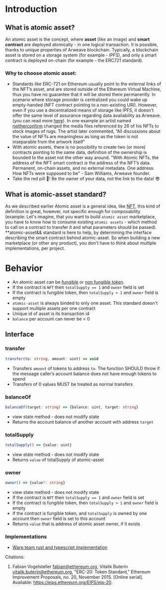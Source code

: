# Introduction

## What is atomic asset?

An atomic asset is the concept, where **asset** (like an image) and **smart contract** are deployed atomically - in one logical transaction.
It is possible, thanks to unique properties of Arweave blockchain. Typically, a blockchain asset is stored on a storage system (for example - IPFS), and only a smart contract is deployed on-chain (for example - the ERC721 standard).

### Why to choose atomic asset:

- Standards like ERC-721 on Ethereum usually point to the external links of the NFT’s asset, and are stored outside of the Ethereum Virtual Machine, thus you have no guarantee that it will be stored there permanently. In scenario where storage provider is centralized you could wake up empty-handed (NFT contract pointing to a non-existing URI). However, even if you use a decentralized means of storage like IPFS, it doesn't offer the same level of assurance regarding data availability as Arweave. (you can read more [here](https://arweave.news/nfts-storage-arweave-vs-ipfs/)). In one example an artist named [neitherconfirm](https://twitter.com/neitherconfirm/status/1369285946198396928?s=20) changed the media files referenced by 26 of his NFTs to stock images of rugs. The artist later commented, “All discussions about the value of NFTs are meaningless as long as the token is not inseparable from the artwork itself"
- With atomic assets, there is no possibility to create two (or more) contracts pointing to the same data, definition of the ownership is bounded to the asset not the other way around. "With Atomic NFTs, the address of the NFT smart contract _is_ the address of the NFT’s data. Permanent, on-chain assets, and no external metadata. One address. How NFTs were supposed to be" - Sam Williams, Arweave founder.
- Take the red pill 💊! Be the owner of your data, not the link to the data! 😎

## What is atomic-asset standard?

As we described earlier Atomic asset is a general idea, like [NFT](https://en.wikipedia.org/wiki/Non-fungible_token), this kind of definition is great, however, not specific enough for composability (example: Let's imagine, that you want to build `atomic asset` marketplace, you have to know how to consume existing `atomic assets` - which method to call on a contract to transfer it and what parameters should be passed).
\*\*atomic-asset&& standard is here to help, by determining the interface describing the smart contract behind atomic-asset. So when building a new marketplace (or other any product), you don't have to think about multiple implementations, per project.

# Behavior

- An atomic asset can be [fungible](https://www.blockchain-council.org/blockchain/a-quick-guide-to-fungible-vs-non-fungible-tokens/) or [non fungible token](https://en.wikipedia.org/wiki/Non-fungible_token).
- If the contract is `NFT` then `totalSupply == 1` and `owner` field is set
- If the contract is fungible token, then `totalSupply > 1` and `owner` field is empty
- `atomic-asset` is always binded to only one asset. This standard doesn't support multiple assets per one contract
- Unique id of asset is its transaction id
- `balance` per account can never be < 0

## Interface

### transfer

```ts
transfer(to: string, amount: uint) => void
```

- Transfers `amount` of tokens to address `to`. The function SHOULD throw if the message caller’s account balance does not have enough tokens to spend
- Transfers of 0 values MUST be treated as normal transfers

### balanceOf

```ts
balanceOf(target: string) => {balance: uint, target: string}
```

- view state method - does not modify state
- Returns the account balance of another account with address `target`

### totalSupply

```ts
totalSupply() => {value: uint}
```

- view state method - does not modify state
- Returns `value` of totalSupply of atomic-asset

### owner

```ts
owner() => {value?: string}
```

- view state method - does not modify state
- If the contract is `NFT` then `totalSupply == 1` and `owner` field is set
- If the contract is fungible token, then `totalSupply > 1` and `owner` field is empty
- If the contract is fungible token, and `totalSupply` is owned by one account then `owner` field is set to this account
- Returns `value` that is address of atomic asset owner, if it exists

### Implementations

- [Warp team rust and typescript implementation](./atomic-asset-impl.md)

Citations:

1. Fabian Vogelsteller <fabian@ethereum.org>, Vitalik Buterin <vitalik.buterin@ethereum.org>, "ERC-20: Token Standard," Ethereum Improvement Proposals, no. 20, November 2015. [Online serial]. Available: https://eips.ethereum.org/EIPS/eip-20.

